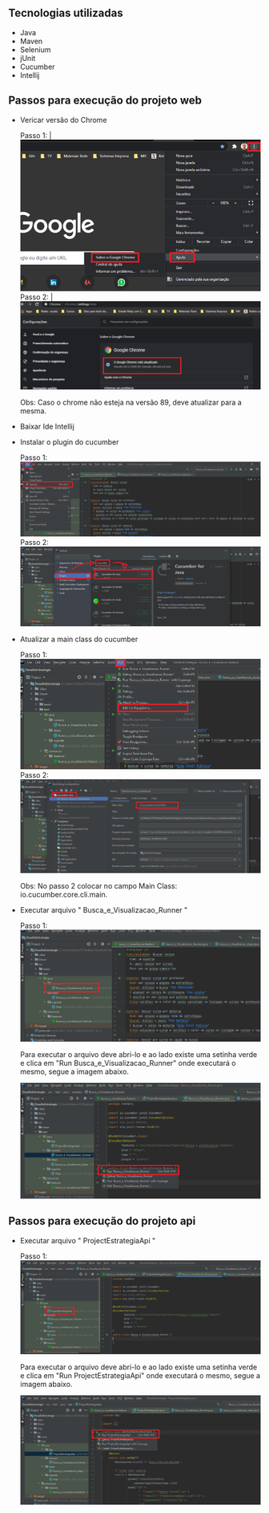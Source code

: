 ## Tecnologias utilizadas

- Java
- Maven
- Selenium
- jUnit
- Cucumber
- Intellij

## Passos para execução do projeto web

- Vericar versão do Chrome

  Passo 1: |![](/img/ajudaSobre.png)
  Passo 2: |![](/img/versao.png)

  Obs: Caso o chrome não esteja na versão 89, deve atualizar para a mesma.

- Baixar Ide Intellij

- Instalar o plugin do cucumber

  Passo 1: ![](/img/fileSettings.png)
  Passo 2: ![](/img/pluginCucumber.png)

- Atualizar a main class do cucumber

  Passo 1: ![](/img/runConfig.png)
  Passo 2: ![](/img/mainClass.png)

  Obs: No passo 2 colocar no campo Main Class: io.cucumber.core.cli.main.

- Executar arquivo " Busca_e_Visualizacao_Runner "

  Passo 1: ![](/img/runner.png)

  Para executar o arquivo deve abri-lo e ao lado existe uma setinha verde e clica em "Run Busca_e_Visualizacao_Runner" onde executará o mesmo, segue a imagem abaixo.

  ![](/img/execRunner.png)

## Passos para execução do projeto api

- Executar arquivo " ProjectEstrategiaApi "

  Passo 1: ![](/img/api.png)

  Para executar o arquivo deve abri-lo e ao lado existe uma setinha verde e clica em "Run ProjectEstrategiaApi" onde executará o mesmo, segue a imagem abaixo.

  ![](/img/execApi.png)
